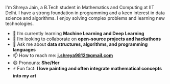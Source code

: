 I'm Shreya Jain, a B.Tech student in Mathematics and Computing at IIT Delhi. I have a strong foundation in programming and a keen interest in data science and algorithms. I enjoy solving complex problems and learning new technologies.

- 🌱 I’m currently learning **Machine Learning and Deep Learning**
- 👯 I’m looking to collaborate on **open-source projects and hackathons**
- 💬 Ask me about **data structures, algorithms, and programming languages**
- 📫 How to reach me: **j.shreya9812@gmail.com**
- 😄 Pronouns: **She/Her**
- ⚡ Fun fact: **I love painting and often integrate mathematical concepts into my art**


<!---
ShreyaJ2010/ShreyaJ2010 is a ✨ special ✨ repository because its `README.md` (this file) appears on your GitHub profile.
You can click the Preview link to take a look at your changes.
--->
